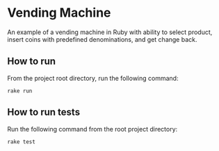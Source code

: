 # Vending Machine
An example of a vending machine in Ruby with ability to select product, insert coins with predefined denominations, and get change back.

## How to run
From the project root directory, run the following command:

`rake run`

## How to run tests
Run the following command from the root project directory:

`rake test`